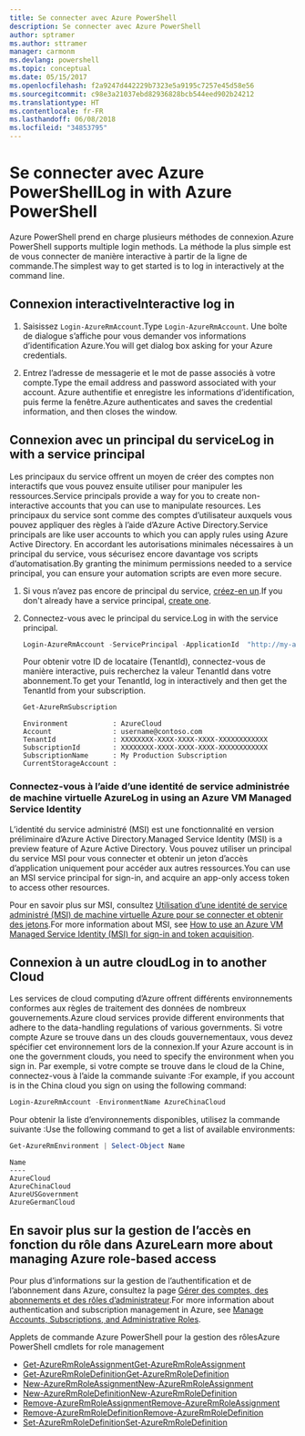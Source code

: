 ```yaml
---
title: Se connecter avec Azure PowerShell
description: Se connecter avec Azure PowerShell
author: sptramer
ms.author: sttramer
manager: carmonm
ms.devlang: powershell
ms.topic: conceptual
ms.date: 05/15/2017
ms.openlocfilehash: f2a9247d442229b7323e5a9195c7257e45d58e56
ms.sourcegitcommit: c98e3a21037ebd82936828bcb544eed902b24212
ms.translationtype: HT
ms.contentlocale: fr-FR
ms.lasthandoff: 06/08/2018
ms.locfileid: "34853795"
---
```

# <a name="log-in-with-azure-powershell"></a><span data-ttu-id="9da57-103">Se connecter avec Azure PowerShell</span><span class="sxs-lookup"><span data-stu-id="9da57-103">Log in with Azure PowerShell</span></span>

<span data-ttu-id="9da57-104">Azure PowerShell prend en charge plusieurs méthodes de connexion.</span><span class="sxs-lookup"><span data-stu-id="9da57-104">Azure PowerShell supports multiple login methods.</span></span> <span data-ttu-id="9da57-105">La méthode la plus simple est de vous connecter de manière interactive à partir de la ligne de commande.</span><span class="sxs-lookup"><span data-stu-id="9da57-105">The simplest way to get started is to log in interactively at the command line.</span></span>

## <a name="interactive-log-in"></a><span data-ttu-id="9da57-106">Connexion interactive</span><span class="sxs-lookup"><span data-stu-id="9da57-106">Interactive log in</span></span>

1. <span data-ttu-id="9da57-107">Saisissez `Login-AzureRmAccount`.</span><span class="sxs-lookup"><span data-stu-id="9da57-107">Type `Login-AzureRmAccount`.</span></span> <span data-ttu-id="9da57-108">Une boîte de dialogue s’affiche pour vous demander vos informations d’identification Azure.</span><span class="sxs-lookup"><span data-stu-id="9da57-108">You will get dialog box asking for your Azure credentials.</span></span>

2. <span data-ttu-id="9da57-109">Entrez l’adresse de messagerie et le mot de passe associés à votre compte.</span><span class="sxs-lookup"><span data-stu-id="9da57-109">Type the email address and password associated with your account.</span></span> <span data-ttu-id="9da57-110">Azure authentifie et enregistre les informations d’identification, puis ferme la fenêtre.</span><span class="sxs-lookup"><span data-stu-id="9da57-110">Azure authenticates and saves the credential information, and then closes the window.</span></span>

## <a name="log-in-with-a-service-principal"></a><span data-ttu-id="9da57-111">Connexion avec un principal du service</span><span class="sxs-lookup"><span data-stu-id="9da57-111">Log in with a service principal</span></span>

<span data-ttu-id="9da57-112">Les principaux du service offrent un moyen de créer des comptes non interactifs que vous pouvez ensuite utiliser pour manipuler les ressources.</span><span class="sxs-lookup"><span data-stu-id="9da57-112">Service principals provide a way for you to create non-interactive accounts that you can use to manipulate resources.</span></span> <span data-ttu-id="9da57-113">Les principaux du service sont comme des comptes d’utilisateur auxquels vous pouvez appliquer des règles à l’aide d’Azure Active Directory.</span><span class="sxs-lookup"><span data-stu-id="9da57-113">Service principals are like user accounts to which you can apply rules using Azure Active Directory.</span></span> <span data-ttu-id="9da57-114">En accordant les autorisations minimales nécessaires à un principal du service, vous sécurisez encore davantage vos scripts d’automatisation.</span><span class="sxs-lookup"><span data-stu-id="9da57-114">By granting the minimum permissions needed to a service principal, you can ensure your automation scripts are even more secure.</span></span>

1. <span data-ttu-id="9da57-115">Si vous n’avez pas encore de principal du service, [créez-en un](create-azure-service-principal-azureps.md).</span><span class="sxs-lookup"><span data-stu-id="9da57-115">If you don't already have a service principal, [create one](create-azure-service-principal-azureps.md).</span></span>

2. <span data-ttu-id="9da57-116">Connectez-vous avec le principal du service.</span><span class="sxs-lookup"><span data-stu-id="9da57-116">Log in with the service principal.</span></span>

    ```powershell
    Login-AzureRmAccount -ServicePrincipal -ApplicationId  "http://my-app" -Credential $pscredential -TenantId $tenantid
    ```

    <span data-ttu-id="9da57-117">Pour obtenir votre ID de locataire (TenantId), connectez-vous de manière interactive, puis recherchez la valeur TenantId dans votre abonnement.</span><span class="sxs-lookup"><span data-stu-id="9da57-117">To get your TenantId, log in interactively and then get the TenantId from your subscription.</span></span>

    ```powershell
    Get-AzureRmSubscription
    ```

    ```
    Environment           : AzureCloud
    Account               : username@contoso.com
    TenantId              : XXXXXXXX-XXXX-XXXX-XXXX-XXXXXXXXXXXX
    SubscriptionId        : XXXXXXXX-XXXX-XXXX-XXXX-XXXXXXXXXXXX
    SubscriptionName      : My Production Subscription
    CurrentStorageAccount :
    ```

### <a name="log-in-using-an-azure-vm-managed-service-identity"></a><span data-ttu-id="9da57-118">Connectez-vous à l’aide d’une identité de service administrée de machine virtuelle Azure</span><span class="sxs-lookup"><span data-stu-id="9da57-118">Log in using an Azure VM Managed Service Identity</span></span>

<span data-ttu-id="9da57-119">L’identité du service administré (MSI) est une fonctionnalité en version préliminaire d’Azure Active Directory.</span><span class="sxs-lookup"><span data-stu-id="9da57-119">Managed Service Identity (MSI) is a preview feature of Azure Active Directory.</span></span> <span data-ttu-id="9da57-120">Vous pouvez utiliser un principal du service MSI pour vous connecter et obtenir un jeton d’accès d’application uniquement pour accéder aux autres ressources.</span><span class="sxs-lookup"><span data-stu-id="9da57-120">You can use an MSI service principal for sign-in, and acquire an app-only access token to access other resources.</span></span>

<span data-ttu-id="9da57-121">Pour en savoir plus sur MSI, consultez [Utilisation d’une identité de service administré (MSI) de machine virtuelle Azure pour se connecter et obtenir des jetons](/azure/active-directory/msi-how-to-get-access-token-using-msi).</span><span class="sxs-lookup"><span data-stu-id="9da57-121">For more information about MSI, see [How to use an Azure VM Managed Service Identity (MSI) for sign-in and token acquisition](/azure/active-directory/msi-how-to-get-access-token-using-msi).</span></span>

## <a name="log-in-to-another-cloud"></a><span data-ttu-id="9da57-122">Connexion à un autre cloud</span><span class="sxs-lookup"><span data-stu-id="9da57-122">Log in to another Cloud</span></span>

<span data-ttu-id="9da57-123">Les services de cloud computing d’Azure offrent différents environnements conformes aux règles de traitement des données de nombreux gouvernements.</span><span class="sxs-lookup"><span data-stu-id="9da57-123">Azure cloud services provide different environments that adhere to the data-handling regulations of various governments.</span></span> <span data-ttu-id="9da57-124">Si votre compte Azure se trouve dans un des clouds gouvernementaux, vous devez spécifier cet environnement lors de la connexion.</span><span class="sxs-lookup"><span data-stu-id="9da57-124">If your Azure account is in one the government clouds, you need to specify the environment when you sign in.</span></span> <span data-ttu-id="9da57-125">Par exemple, si votre compte se trouve dans le cloud de la Chine, connectez-vous à l’aide la commande suivante :</span><span class="sxs-lookup"><span data-stu-id="9da57-125">For example, if you account is in the China cloud you sign on using the following command:</span></span>

```powershell
Login-AzureRmAccount -EnvironmentName AzureChinaCloud
```

<span data-ttu-id="9da57-126">Pour obtenir la liste d’environnements disponibles, utilisez la commande suivante :</span><span class="sxs-lookup"><span data-stu-id="9da57-126">Use the following command to get a list of available environments:</span></span>

```powershell
Get-AzureRmEnvironment | Select-Object Name
```

```
Name
----
AzureCloud
AzureChinaCloud
AzureUSGovernment
AzureGermanCloud
```

## <a name="learn-more-about-managing-azure-role-based-access"></a><span data-ttu-id="9da57-127">En savoir plus sur la gestion de l’accès en fonction du rôle dans Azure</span><span class="sxs-lookup"><span data-stu-id="9da57-127">Learn more about managing Azure role-based access</span></span>

<span data-ttu-id="9da57-128">Pour plus d’informations sur la gestion de l’authentification et de l’abonnement dans Azure, consultez la page [Gérer des comptes, des abonnements et des rôles d’administrateur](/azure/active-directory/role-based-access-control-configure).</span><span class="sxs-lookup"><span data-stu-id="9da57-128">For more information about authentication and subscription management in Azure, see [Manage Accounts, Subscriptions, and Administrative Roles](/azure/active-directory/role-based-access-control-configure).</span></span>

<span data-ttu-id="9da57-129">Applets de commande Azure PowerShell pour la gestion des rôles</span><span class="sxs-lookup"><span data-stu-id="9da57-129">Azure PowerShell cmdlets for role management</span></span>

* [<span data-ttu-id="9da57-130">Get-AzureRmRoleAssignment</span><span class="sxs-lookup"><span data-stu-id="9da57-130">Get-AzureRmRoleAssignment</span></span>](/powershell/module/AzureRM.Resources/Get-AzureRmRoleAssignment)
* [<span data-ttu-id="9da57-131">Get-AzureRmRoleDefinition</span><span class="sxs-lookup"><span data-stu-id="9da57-131">Get-AzureRmRoleDefinition</span></span>](/powershell/module/AzureRM.Resources/Get-AzureRmRoleDefinition)
* [<span data-ttu-id="9da57-132">New-AzureRmRoleAssignment</span><span class="sxs-lookup"><span data-stu-id="9da57-132">New-AzureRmRoleAssignment</span></span>](/powershell/module/AzureRM.Resources/New-AzureRmRoleAssignment)
* [<span data-ttu-id="9da57-133">New-AzureRmRoleDefinition</span><span class="sxs-lookup"><span data-stu-id="9da57-133">New-AzureRmRoleDefinition</span></span>](/powershell/module/AzureRM.Resources/New-AzureRmRoleDefinition)
* [<span data-ttu-id="9da57-134">Remove-AzureRmRoleAssignment</span><span class="sxs-lookup"><span data-stu-id="9da57-134">Remove-AzureRmRoleAssignment</span></span>](/powershell/module/AzureRM.Resources/Remove-AzureRmRoleAssignment)
* [<span data-ttu-id="9da57-135">Remove-AzureRmRoleDefinition</span><span class="sxs-lookup"><span data-stu-id="9da57-135">Remove-AzureRmRoleDefinition</span></span>](/powershell/module/AzureRM.Resources/Remove-AzureRmRoleDefinition)
* [<span data-ttu-id="9da57-136">Set-AzureRmRoleDefinition</span><span class="sxs-lookup"><span data-stu-id="9da57-136">Set-AzureRmRoleDefinition</span></span>](/powershell/moduel/AzureRM.Resources/Set-AzureRmRoleDefinition)
